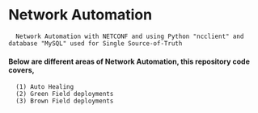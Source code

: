 # Network Automation
      Network Automation with NETCONF and using Python "ncclient" and database "MySQL" used for Single Source-of-Truth

#### Below are different areas of Network Automation, this repository code covers,
      (1) Auto Healing
      (2) Green Field deployments
      (3) Brown Field deployments
